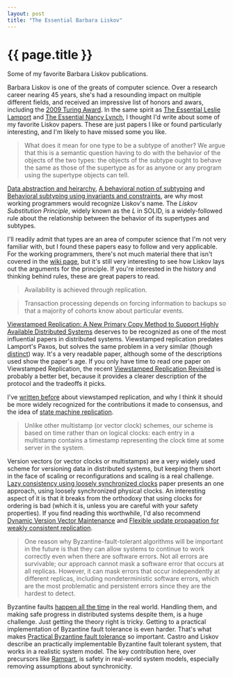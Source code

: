 ```yaml
---
layout: post
title: "The Essential Barbara Liskov"
---
```


{{ page.title }}
================

<p class="meta">Some of my favorite Barbara Liskov publications.</p>

Barbara Liskov is one of the greats of computer science. Over a research career nearing 45 years, she's had a resounding impact on multiple different fields, and received an impressive list of honors and awars, including the [2009 Turing Award](http://amturing.acm.org/award_winners/liskov_1108679.cfm). In the same spirit as [The Essential Leslie Lamport](http://brooker.co.za/blog/2014/03/30/lamport-pub.html) and [The Essential Nancy Lynch](http://brooker.co.za/blog/2014/05/10/lynch-pub.html), I thought I'd write about some of my favorite Liskov papers. These are just papers I like or found particularly interesting, and I'm likely to have missed some you like.

> What does it mean for one type to be a subtype of another? We argue that this is a semantic question having to do with the behavior of the objects of the two types: the objects of the subtype ought to behave the same as those of the supertype as for as anyone or any program using the supertype objects can tell.

[Data abstraction and heirarchy](http://dl.acm.org/citation.cfm?doid=62139.62141), [A behavioral notion of subtyping](http://dl.acm.org/citation.cfm?doid=197320.197383) and [Behavioral subtyping using invariants and constraints](http://reports-archive.adm.cs.cmu.edu/anon/1999/CMU-CS-99-156.ps), are why most working programmers would recognize Liskov's name. The *Liskov Substitution Principle*, widely known as the *L* in SOLID, is a widely-followed rule about the relationship between the behavior of its supertypes and subtypes.

I'll readily admit that types are an area of computer science that I'm not very familiar with, but I found these papers easy to follow and very applicable. For the working programmers, there's not much material there that isn't covered in the [wiki page](http://en.wikipedia.org/wiki/Liskov_substitution_principle), but it's still very interesting to see how Liskov lays out the arguments for the principle. If you're interested in the history and thinking behind rules, these are great papers to read.

> Availability is achieved through replication.

> Transaction processing depends on forcing information to backups so that a majority of cohorts know about particular events.

[Viewstamped Replication: A New Primary Copy Method to Support Highly Available Distributed Systems](http://pmg.csail.mit.edu/papers/vr.pdf) deserves to be recognized as one of the most influential papers in distributed systems. Viewstamped replication predates Lamport's Paxos, but solves the same problem in a very similar (though [distinct](http://www.cs.cornell.edu/fbs/publications/viveLaDifference.pdf)) way. It's a very readable paper, although some of the descriptions used show the paper's age. If you only have time to read one paper on Viewstamped Replication, the recent [Viewstamped Replication Revisited](http://pmg.csail.mit.edu/papers/vr-revisited.pdf) is probably a better bet, because it provides a clearer description of the protocol and the tradeoffs it picks.

I've [written before](http://brooker.co.za/blog/2014/05/19/vr.html) about viewstamped replication, and why I think it should be more widely recognized for the contributions it made to consensus, and the idea of [state machine replication](https://www.cs.cornell.edu/fbs/publications/SMSurvey.pdf).

> Unlike other multistamp (or vector clock) schemes, our scheme is based on time rather than on logical clocks: each entry in a multistamp contains a timestamp representing the clock time at some server in the system.

Version vectors (or vector clocks or multistamps) are a very widely used scheme for versioning data in distributed systems, but keeping them short in the face of scaling or reconfigurations and scaling is a real challenge. [Lazy consistency using loosely synchronized clocks](http://dl.acm.org/citation.cfm?id=259425) paper presents an one approach, using loosely synchronized physical clocks. An interesting aspect of it is that it breaks from the orthodoxy that using clocks for ordering is bad (which it is, unless you are careful with your safety properties). If you find reading this worthwhile, I'd also recommend [Dynamic Version Vector Maintenance](ftp://ftp.cs.ucla.edu/tech-report/1997-reports/970022.ps.Z) and [Flexible update propagation for weakly consistent replication](http://dl.acm.org/citation.cfm?id=266711).

> One reason why Byzantine-fault-tolerant algorithms will be important in the future is that they can allow systems to continue to work correctly even when there are software errors. Not all errors are survivable; our approach cannot mask a software error that occurs at all replicas. However, it can mask errors that occur independently at different replicas, including nondeterministic software errors, which are the most problematic and persistent errors since they are the hardest to detect.

Byzantine faults [happen all the time](http://www.rvs.uni-bielefeld.de/publications/DriscollMurphyv19.pdf) in the real world. Handling them, and making safe progress in distributed systems despite them, is a huge challenge. Just getting the theory right is tricky. Getting to a practical implementation of Byzantine fault tolerance is even harder. That's what makes [Practical Byzantine fault tolerance](http://pmg.csail.mit.edu/papers/osdi99.pdf) so important. Castro and Liskov describe an practically implementable Byzantine fault tolerant system, that works in a realistic system model. The key contribution here, over precursors like [Rampart](https://www.cs.unc.edu/~reiter/papers/1994/CCS.pdf), is safety in real-world system models, especially removing assumptions about synchronicity.



